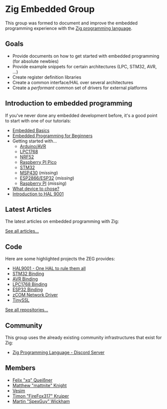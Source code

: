 # Zig Embedded Group

This group was formed to document and improve the embedded programming experience with the [Zig programming language](https://ziglang.org).

## Goals

- Provide documents on how to get started with embedded programming (for absolute newbies)
- Provide example snippets for certain architectures (LPC, STM32, AVR, ...)
- Create register definition libraries
- Create a common interface/HAL over several architectures
- Create a <i>performant</i> common set of drivers for external platforms

## Introduction to embedded programming

If you've never done any embedded development before, it's a good point to start with one of our tutorials:

- [Embedded Basics](tutorials/01-embedded-basics.htm)
- [Embedded Programming for Beginners](tutorials/02-embedded-programming.htm)
- Getting started with...
  - [Arduino/AVR](tutorials/03-avr.htm)
  - [LPC1768](tutorials/03-lpc1768.htm)
  - [NRF52](tutorials/03-nrf52.htm)
  - [Raspberry PI Pico](tutorials/03-pi-pico.htm)
  - [STM32](tutorials/03-stm32.htm)
  - [MSP430](#) (*missing*)
  - [ESP2866/ESP32](#) (*missing*)
  - [Raspberry PI](#) (*missing*)
- [What device to chose?](tutorials/04-chose-device.htm)
- [Introduction to HAL 9001](tutorials/05-hal.htm)

## Latest Articles

The latest articles on embedded programming with Zig:

<!-- ARTICLES -->

[See all articles...](articles.htm)

## Code

Here are some highlighted projects the ZEG provides:

- [HAL9001 - One HAL to rule them all](#)
- [STM32 Binding](#)
- [AVR Binding](#)
- [LPC1768 Binding](#)
- [ESP32 Binding](#)
- [zCOM Network Driver](#)
- [TinySSL](#)

[See all repositories...](https://github.com/ZigEmbeddedGroup/)

## Community

This group uses the already existing community infrastructures that exist for Zig:

- [Zig Programming Language - Discord Server](https://discord.gg/TyzJXjser6)

## Members

- [Felix "xq" Queißner](https://github.com/MasterQ32/)
- [Matthew "mattnite" Knight](https://github.com/mattnite/)
- [Vesim](https://github.com/vesim987/)
- [Timon "FireFox317" Kruiper](https://github.com/FireFox317)
- [Martin "SpexGuy" Wickham](https://github.com/SpexGuy)

